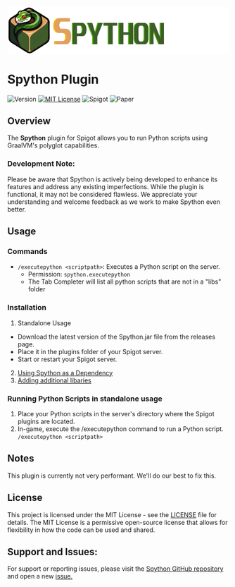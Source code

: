 ![Logo](https://github.com/CptGummiball/Spython/blob/main/logo.png?raw=true)


# Spython Plugin
![Version](https://img.shields.io/badge/v-0.6-blue.svg) [![MIT License](https://img.shields.io/badge/License-MIT-green.svg)](LICENSE) ![Spigot](https://img.shields.io/badge/Spigot-1.20-orange.svg) ![Paper](https://img.shields.io/badge/PaperMC-1.20-34eba4.svg)

## Overview
The **Spython** plugin for Spigot allows you to run Python scripts using GraalVM's polyglot capabilities.
### Development Note:
Please be aware that Spython is actively being developed to enhance its features and address any existing imperfections. While the plugin is functional, it may not be considered flawless. We appreciate your understanding and welcome feedback as we work to make Spython even better.​
## Usage
### Commands
- `/executepython <scriptpath>`: Executes a Python script on the server.
  - Permission: `spython.executepython`
  - The Tab Completer will list all python scripts that are not in a "libs" folder
### Installation
1. Standalone Usage
- Download the latest version of the Spython.jar file from the releases page.
- Place it in the plugins folder of your Spigot server.
- Start or restart your Spigot server.
2. [Using Spython as a Dependency](https://github.com/CptGummiball/Spython/wiki/Using-Spython-as-a-Dependency)
3. [Adding additional libaries](https://github.com/CptGummiball/Spython/wiki/Integrated-Libaries)

### Running Python Scripts in standalone usage
1. Place your Python scripts in the server's directory where the Spigot plugins are located.
2. In-game, execute the /executepython command to run a Python script.
`/executepython <scriptpath>`

## Notes

This plugin is currently not very performant. We'll do our best to fix this.

## License

This project is licensed under the MIT License - see the [LICENSE](LICENSE) file for details. The MIT License is a permissive open-source license that allows for flexibility in how the code can be used and shared.

## Support and Issues:

For support or reporting issues, please visit the [Spython GitHub repository](https://github.com/CptGummiball/Spython/) and open a new [issue.](https://github.com/CptGummiball/Spython/issues)
